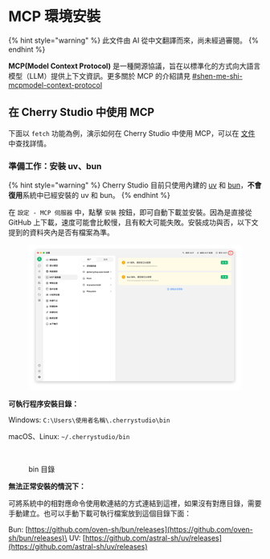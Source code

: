 # MCP 環境安裝


{% hint style="warning" %}
此文件由 AI 從中文翻譯而來，尚未經過審閱。
{% endhint %}




**MCP(Model Context Protocol)** 是一種開源協議，旨在以標準化的方式向大語言模型（LLM）提供上下文資訊。更多關於 MCP 的介紹請見 [#shen-me-shi-mcpmodel-context-protocol](../../question-contact/knowledge.md#shen-me-shi-mcpmodel-context-protocol "mention")

## 在 Cherry Studio 中使用 MCP

下面以 `fetch` 功能為例，演示如何在 Cherry Studio 中使用 MCP，可以在 [文件](https://github.com/modelcontextprotocol/servers/tree/main/src/fetch) 中查找詳情。

### **準備工作：安裝 uv、bun**

{% hint style="warning" %}
Cherry Studio 目前只使用內建的 [uv](https://github.com/astral-sh/uv) 和 [bun](https://github.com/oven-sh/bun)，**不會復用**系統中已經安裝的 uv 和 bun。
{% endhint %}

在 `設定 - MCP 伺服器` 中，點擊 `安裝` 按鈕，即可自動下載並安裝。因為是直接從 GitHub 上下載，速度可能會比較慢，且有較大可能失敗。安裝成功與否，以下文提到的資料夾內是否有檔案為準。

<figure><img src="../../.gitbook/assets/image (2) (1) (1) (1).png" alt=""><figcaption></figcaption></figure>

**可執行程序安裝目錄：**

Windows: `C:\Users\使用者名稱\.cherrystudio\bin`

macOS、Linux: `~/.cherrystudio/bin`

<figure><img src="../../.gitbook/assets/MCP-cherrystudio_bin_資料夾.png" alt=""><figcaption><p>bin 目錄</p></figcaption></figure>

**無法正常安裝的情況下：**

可將系統中的相對應命令使用軟連結的方式連結到這裡，如果沒有對應目錄，需要手動建立。也可以手動下載可執行檔案放到這個目錄下面：

Bun: [https://github.com/oven-sh/bun/releases](https://github.com/oven-sh/bun/releases)\
UV: [https://github.com/astral-sh/uv/releases](https://github.com/astral-sh/uv/releases)